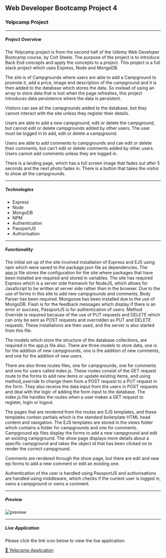 ## Web Developer Bootcamp Project 4

### Yelpcamp Project

---

##### Project Overview

The Yelpcamp project is from the second half of the Udemy Web Developer Bootcamp course, by Colt Steele. The purpose of the project is to introduce Back End concepts and apply the concepts to a project. This project is a full stack project which uses Express, Node and MongoDB. 

The site is of Campgrounds where users are able to add a Campground to promote it, add a price, image and description of the campground and it is then added to the database which stores the data. So instead of using an array to store data that is lost when the page refreshes, this project introduces data persistence where the data is persistent. 

Visitors can see all the campgrounds added to the database, but they cannot interact with the site unless they register their details. 

Users are able to add a new campground, edit or delete the campground, but cannot edit or delete campgrounds added by other users. The user must be logged in to add, edit or delete a campground. 

Users are able to add comments to campgrounds and can edit or delete their comments, but can't edit or delete comments added by other users. Users cannot add comments unless they are logged in. 

There is a landing page, which has a full screen image that fades out after 5 seconds and the next photo fades in. There is a button that takes the visitor to show all the campgrounds. 

---

##### Technologies

* Express
* Node
* MongoDB
* NPM
* Authentication
* PassportJS
* Authorisation

---

##### Functionality

The initial set up of the site involved installation of Express and EJS using npm which were saved to the package.json file as dependencies. The app.js file stores the configuration for the site where packages that have been installed are required and stored in variables. The site has required Express which is a server side framwork for NodeJS, which allows for JavaScript to be written at server side rather than in the browser. Due to the use of forms in this site to add new campgrounds and comments, Body Parser has been required. Mongoose has been installed due to the use of MongoDB. Flash is for the feedback messages which display if there is an error or success, PassportJS is for authentication of users. Method Override is required because of the use of PUT requests and DELETE which can only be sent as POST requests and overridden as PUT and DELETE requests. These installations are then used, and the server is also started from this file.

The models which store the structure of the database collections, are required in the app.js file also. There are three models to store data, one is for the addition of new campgrounds, one is the addition of new comments, and one for the addition of new users.

There are also three routes files, one for campgrounds, one for comments and one for users called index.js. These routes consist of the GET request route to the forms to add new items or update existing items, and using method_override to change them from a POST request to a PUT request in the form. They also receive the data input from the users in POST requests and deal with the logic of adding the form input to the database. The index.js file handles the routes when a user makes a GET request to register, login or logout. 

The pages that are rendered from the routes are EJS templates, and these templates contain partials which is the standard boilerplate HTML head content and navigation. The EJS templates are stored in the views folder which contains a folder for campgrounds and one for comments. Campground ejs files display the forms to add a new campground and edit an existing campground. The show page displays more details about a specific campground and takes the object id that has been clicked on to render the correct campground. 

Comments are rendered through the show page, but there are edit and new ejs forms to add a new comment or edit an existing one. 

Authentication of the user is handled using PassportJS and authorisations are handled using middleware, which checks if the current user is logged in, owns a campground or owns a comment. 

---

##### Preview

![preview]()

---

##### Live Application

Please click the link icon below to view the live application:

[:link: Yelpcamp Application]()
